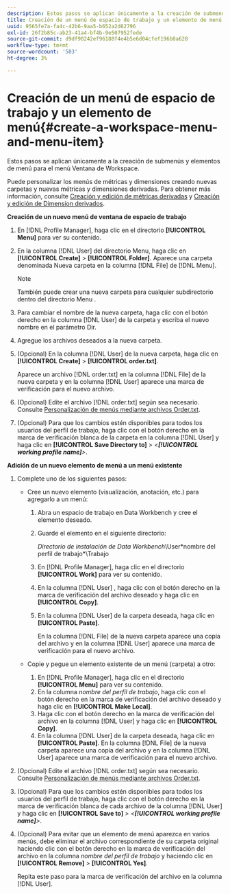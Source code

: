 ```yaml
---
description: Estos pasos se aplican únicamente a la creación de submenús y elementos de menú para el menú Ventana de Workspace.
title: Creación de un menú de espacio de trabajo y un elemento de menú
uuid: 9565fe7a-fa4c-42b6-9aa5-b652a2d62796
exl-id: 26f2b85c-ab23-41a4-bf4b-9e507952fede
source-git-commit: d9df90242ef96188f4e4b5e6d04cfef196b0a628
workflow-type: tm+mt
source-wordcount: '503'
ht-degree: 3%

---
```


# Creación de un menú de espacio de trabajo y un elemento de menú{#create-a-workspace-menu-and-menu-item}

Estos pasos se aplican únicamente a la creación de submenús y elementos de menú para el menú Ventana de Workspace.

Puede personalizar los menús de métricas y dimensiones creando nuevas carpetas y nuevas métricas y dimensiones derivadas. Para obtener más información, consulte [Creación y edición de métricas derivadas](../../../../home/c-get-started/c-admin-intrf/c-prof-mgr/c-drvd-mtrcs.md#concept-e41723b342a849309874b26232224a40) y [Creación y edición de Dimension derivados](../../../../home/c-get-started/c-admin-intrf/c-prof-mgr/c-dvrd-dim.md#concept-ece3c3ea8cdf4fc796680173993bff93).

**Creación de un nuevo menú de ventana de espacio de trabajo**

1. En [!DNL Profile Manager], haga clic en el directorio **[!UICONTROL Menu]** para ver su contenido.
1. En la columna [!DNL User] del directorio Menu, haga clic en **[!UICONTROL Create]** > **[!UICONTROL Folder]**. Aparece una carpeta denominada Nueva carpeta en la columna [!DNL File] de [!DNL Menu].

   >[!NOTE]
   >
   >También puede crear una nueva carpeta para cualquier subdirectorio dentro del directorio Menu .

1. Para cambiar el nombre de la nueva carpeta, haga clic con el botón derecho en la columna [!DNL User] de la carpeta y escriba el nuevo nombre en el parámetro Dir.
1. Agregue los archivos deseados a la nueva carpeta.
1. (Opcional) En la columna [!DNL User] de la nueva carpeta, haga clic en **[!UICONTROL Create]** > **[!UICONTROL order.txt]**.

   Aparece un archivo [!DNL order.txt] en la columna [!DNL File] de la nueva carpeta y en la columna [!DNL User] aparece una marca de verificación para el nuevo archivo.

1. (Opcional) Edite el archivo [!DNL order.txt] según sea necesario. Consulte [Personalización de menús mediante archivos Order.txt](../../../../home/c-get-started/c-intf-anlys-ftrs/c-ctm-menus/t-cstm-menus-ordr-files.md#task-a391800a8dd444deb3e1516d5189f999).
1. (Opcional) Para que los cambios estén disponibles para todos los usuarios del perfil de trabajo, haga clic con el botón derecho en la marca de verificación blanca de la carpeta en la columna [!DNL User] y haga clic en **[!UICONTROL Save Directory to]** > *&lt;**[!UICONTROL working profile name]**>*.

**Adición de un nuevo elemento de menú a un menú existente**

1. Complete uno de los siguientes pasos:

   * Cree un nuevo elemento (visualización, anotación, etc.) para agregarlo a un menú:

      1. Abra un espacio de trabajo en Data Workbench y cree el elemento deseado.
      1. Guarde el elemento en el siguiente directorio:

         *Directorio de instalación de Data Workbench*\User\*nombre del perfil de trabajo*\Trabajo

      1. En [!DNL Profile Manager], haga clic en el directorio **[!UICONTROL Work]** para ver su contenido.
      1. En la columna [!DNL User] , haga clic con el botón derecho en la marca de verificación del archivo deseado y haga clic en **[!UICONTROL Copy]**.
      1. En la columna [!DNL User] de la carpeta deseada, haga clic en **[!UICONTROL Paste]**.

         En la columna [!DNL File] de la nueva carpeta aparece una copia del archivo y en la columna [!DNL User] aparece una marca de verificación para el nuevo archivo.
   * Copie y pegue un elemento existente de un menú (carpeta) a otro:

      1. En [!DNL Profile Manager], haga clic en el directorio **[!UICONTROL Menu]** para ver su contenido.
      1. En la columna *nombre del perfil de trabajo*, haga clic con el botón derecho en la marca de verificación del archivo deseado y haga clic en **[!UICONTROL Make Local]**.
      1. Haga clic con el botón derecho en la marca de verificación del archivo en la columna [!DNL User] y haga clic en **[!UICONTROL Copy]**.
      1. En la columna [!DNL User] de la carpeta deseada, haga clic en **[!UICONTROL Paste]**. En la columna [!DNL File] de la nueva carpeta aparece una copia del archivo y en la columna [!DNL User] aparece una marca de verificación para el nuevo archivo.


1. (Opcional) Edite el archivo [!DNL order.txt] según sea necesario. Consulte [Personalización de menús mediante archivos Order.txt](../../../../home/c-get-started/c-intf-anlys-ftrs/c-ctm-menus/t-cstm-menus-ordr-files.md#task-a391800a8dd444deb3e1516d5189f999).
1. (Opcional) Para que los cambios estén disponibles para todos los usuarios del perfil de trabajo, haga clic con el botón derecho en la marca de verificación blanca de cada archivo de la columna [!DNL User] y haga clic en **[!UICONTROL Save to]** > *&lt;**[!UICONTROL working profile name]**>*.
1. (Opcional) Para evitar que un elemento de menú aparezca en varios menús, debe eliminar el archivo correspondiente de su carpeta original haciendo clic con el botón derecho en la marca de verificación del archivo en la columna *nombre del perfil de trabajo* y haciendo clic en **[!UICONTROL Remove]** > **[!UICONTROL Yes]**.

   Repita este paso para la marca de verificación del archivo en la columna [!DNL User].

